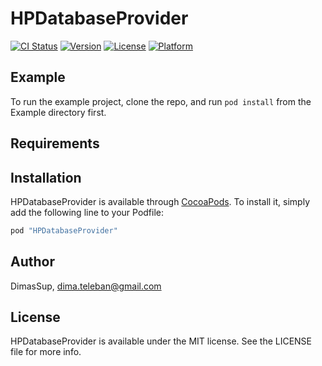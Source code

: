# HPDatabaseProvider

[![CI Status](http://img.shields.io/travis/DimasSup/HPDatabaseProvider.svg?style=flat)](https://travis-ci.org/DimasSup/HPDatabaseProvider)
[![Version](https://img.shields.io/cocoapods/v/HPDatabaseProvider.svg?style=flat)](http://cocoapods.org/pods/HPDatabaseProvider)
[![License](https://img.shields.io/cocoapods/l/HPDatabaseProvider.svg?style=flat)](http://cocoapods.org/pods/HPDatabaseProvider)
[![Platform](https://img.shields.io/cocoapods/p/HPDatabaseProvider.svg?style=flat)](http://cocoapods.org/pods/HPDatabaseProvider)

## Example

To run the example project, clone the repo, and run `pod install` from the Example directory first.

## Requirements

## Installation

HPDatabaseProvider is available through [CocoaPods](http://cocoapods.org). To install
it, simply add the following line to your Podfile:

```ruby
pod "HPDatabaseProvider"
```

## Author

DimasSup, dima.teleban@gmail.com

## License

HPDatabaseProvider is available under the MIT license. See the LICENSE file for more info.
